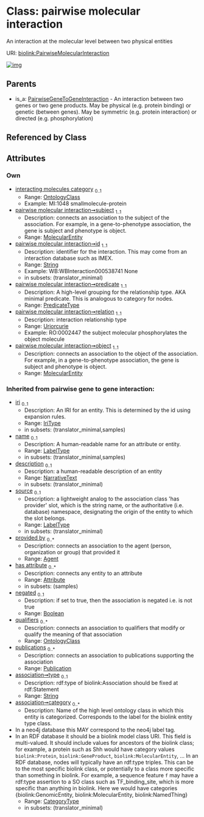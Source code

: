 
# Class: pairwise molecular interaction


An interaction at the molecular level between two physical entities

URI: [biolink:PairwiseMolecularInteraction](https://w3id.org/biolink/vocab/PairwiseMolecularInteraction)


[![img](https://yuml.me/diagram/nofunky;dir:TB/class/[Publication],[MolecularEntity]<object%201..1-%20[PairwiseMolecularInteraction&#124;id:string;predicate:predicate_type;relation:uriorcurie;negated(i):boolean%20%3F;type(i):string%20%3F;category(i):category_type%20*;iri(i):iri_type%20%3F;name(i):label_type%20%3F;description(i):narrative_text%20%3F;source(i):label_type%20%3F],[MolecularEntity]<subject%201..1-%20[PairwiseMolecularInteraction],[OntologyClass]<interacting%20molecules%20category%200..1-++[PairwiseMolecularInteraction],[PairwiseGeneToGeneInteraction]^-[PairwiseMolecularInteraction],[PairwiseGeneToGeneInteraction],[OntologyClass],[MolecularEntity],[Attribute],[Agent])](https://yuml.me/diagram/nofunky;dir:TB/class/[Publication],[MolecularEntity]<object%201..1-%20[PairwiseMolecularInteraction&#124;id:string;predicate:predicate_type;relation:uriorcurie;negated(i):boolean%20%3F;type(i):string%20%3F;category(i):category_type%20*;iri(i):iri_type%20%3F;name(i):label_type%20%3F;description(i):narrative_text%20%3F;source(i):label_type%20%3F],[MolecularEntity]<subject%201..1-%20[PairwiseMolecularInteraction],[OntologyClass]<interacting%20molecules%20category%200..1-++[PairwiseMolecularInteraction],[PairwiseGeneToGeneInteraction]^-[PairwiseMolecularInteraction],[PairwiseGeneToGeneInteraction],[OntologyClass],[MolecularEntity],[Attribute],[Agent])

## Parents

 *  is_a: [PairwiseGeneToGeneInteraction](PairwiseGeneToGeneInteraction.md) - An interaction between two genes or two gene products. May be physical (e.g. protein binding) or genetic (between genes). May be symmetric (e.g. protein interaction) or directed (e.g. phosphorylation)

## Referenced by Class


## Attributes


### Own

 * [interacting molecules category](interacting_molecules_category.md)  <sub>0..1</sub>
     * Range: [OntologyClass](OntologyClass.md)
     * Example: MI:1048 smallmolecule-protein
 * [pairwise molecular interaction➞subject](pairwise_molecular_interaction_subject.md)  <sub>1..1</sub>
     * Description: connects an association to the subject of the association. For example, in a gene-to-phenotype association, the gene is subject and phenotype is object.
     * Range: [MolecularEntity](MolecularEntity.md)
 * [pairwise molecular interaction➞id](pairwise_molecular_interaction_id.md)  <sub>1..1</sub>
     * Description: identifier for the interaction. This may come from an interaction database such as IMEX.
     * Range: [String](types/String.md)
     * Example: WB:WBInteraction000538741 None
     * in subsets: (translator_minimal)
 * [pairwise molecular interaction➞predicate](pairwise_molecular_interaction_predicate.md)  <sub>1..1</sub>
     * Description: A high-level grouping for the relationship type. AKA minimal predicate. This is analogous to category for nodes.
     * Range: [PredicateType](types/PredicateType.md)
 * [pairwise molecular interaction➞relation](pairwise_molecular_interaction_relation.md)  <sub>1..1</sub>
     * Description: interaction relationship type
     * Range: [Uriorcurie](types/Uriorcurie.md)
     * Example: RO:0002447 the subject molecular phosphorylates the object molecule
 * [pairwise molecular interaction➞object](pairwise_molecular_interaction_object.md)  <sub>1..1</sub>
     * Description: connects an association to the object of the association. For example, in a gene-to-phenotype association, the gene is subject and phenotype is object.
     * Range: [MolecularEntity](MolecularEntity.md)

### Inherited from pairwise gene to gene interaction:

 * [iri](iri.md)  <sub>0..1</sub>
     * Description: An IRI for an entity. This is determined by the id using expansion rules.
     * Range: [IriType](types/IriType.md)
     * in subsets: (translator_minimal,samples)
 * [name](name.md)  <sub>0..1</sub>
     * Description: A human-readable name for an attribute or entity.
     * Range: [LabelType](types/LabelType.md)
     * in subsets: (translator_minimal,samples)
 * [description](description.md)  <sub>0..1</sub>
     * Description: a human-readable description of an entity
     * Range: [NarrativeText](types/NarrativeText.md)
     * in subsets: (translator_minimal)
 * [source](source.md)  <sub>0..1</sub>
     * Description: a lightweight analog to the association class 'has provider' slot, which is the string name, or the authoritative (i.e. database) namespace, designating the origin of the entity to which the slot belongs.
     * Range: [LabelType](types/LabelType.md)
     * in subsets: (translator_minimal)
 * [provided by](provided_by.md)  <sub>0..\*</sub>
     * Description: connects an association to the agent (person, organization or group) that provided it
     * Range: [Agent](Agent.md)
 * [has attribute](has_attribute.md)  <sub>0..\*</sub>
     * Description: connects any entity to an attribute
     * Range: [Attribute](Attribute.md)
     * in subsets: (samples)
 * [negated](negated.md)  <sub>0..1</sub>
     * Description: if set to true, then the association is negated i.e. is not true
     * Range: [Boolean](types/Boolean.md)
 * [qualifiers](qualifiers.md)  <sub>0..\*</sub>
     * Description: connects an association to qualifiers that modify or qualify the meaning of that association
     * Range: [OntologyClass](OntologyClass.md)
 * [publications](publications.md)  <sub>0..\*</sub>
     * Description: connects an association to publications supporting the association
     * Range: [Publication](Publication.md)
 * [association➞type](association_type.md)  <sub>0..1</sub>
     * Description: rdf:type of biolink:Association should be fixed at rdf:Statement
     * Range: [String](types/String.md)
 * [association➞category](association_category.md)  <sub>0..\*</sub>
     * Description: Name of the high level ontology class in which this entity is categorized. Corresponds to the label for the biolink entity type class.
 * In a neo4j database this MAY correspond to the neo4j label tag.
 * In an RDF database it should be a biolink model class URI.
This field is multi-valued. It should include values for ancestors of the biolink class; for example, a protein such as Shh would have category values `biolink:Protein`, `biolink:GeneProduct`, `biolink:MolecularEntity`, ...
In an RDF database, nodes will typically have an rdf:type triples. This can be to the most specific biolink class, or potentially to a class more specific than something in biolink. For example, a sequence feature `f` may have a rdf:type assertion to a SO class such as TF_binding_site, which is more specific than anything in biolink. Here we would have categories {biolink:GenomicEntity, biolink:MolecularEntity, biolink:NamedThing}
     * Range: [CategoryType](types/CategoryType.md)
     * in subsets: (translator_minimal)
